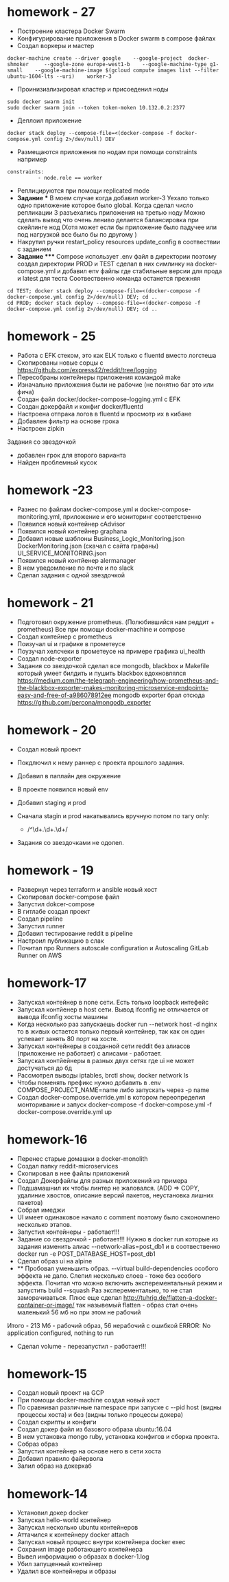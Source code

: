 # homework - 27

* Построение кластера Docker Swarm
* Конфигурирование приложения в Docker swarm в compose файлах
* Создал воркеры и мастер
```
docker-machine create --driver google    --google-project  docker-shmoker     --google-zone europe-west1-b    --google-machine-type g1-small    --google-machine-image $(gcloud compute images list --filter ubuntu-1604-lts --uri)    worker-3
```
* Проинизиализировал кластер и присоеденил ноды
```
sudo docker swarm init
sudo docker swarm join --token token-moken 10.132.0.2:2377
```
* Деплоил приложение 
```
docker stack deploy --compose-file=<(docker-compose -f docker-compose.yml config 2>/dev/null) DEV
```
* Размещаются приложения по нодам при помощи constraints например
```
constraints:
          - node.role == worker
```
* Реплицируются при помощи replicated mode
*  __Задание *__  В моем случае  когда добавил  worker-3 Уехало только одно приложение которое было global. Когда сделал число репликации 3 разъехались приложения на третью ноду
Можно сделать вывод что очень лениво делается балансировка при скейлинге нод (Хотя может если бы приложение было падучее или под нагрузкой все было бы по другому )
* Накрутил ручки restart_policy resources update_config в соотвествии с заданием
* __Задание ***__ Compose использует .env файл в директории поэтому создал директории PROD и TEST сделал в них симлинку на docker-compose.yml и добавил env файлы где стабильные версии для прода и latest для теста
Соотвественно команда останется прежняя
```
cd TEST; docker stack deploy --compose-file=<(docker-compose -f docker-compose.yml config 2>/dev/null) DEV; сd ..
cd PROD; docker stack deploy --compose-file=<(docker-compose -f docker-compose.yml config 2>/dev/null) DEV; cd ..
```

# homework - 25

* Работа с EFK стеком, это как ELK только с fluentd вместо логстеша
* Cкопированы новые сорцы с https://github.com/express42/reddit/tree/logging
* Пересобраны контейнеры приложения командой make
* Изначально приложения были не рабочие (не понятно баг это или фича) 
* Создан файл docker/docker-compose-logging.yml с EFK
* Создан докерфайл и конфиг docker/fluentd
* Настроена отпрака логов в fluentd и просмотр их в кибане
* Добавлен фильтр на основе грока
* Настроен zipkin

Задания со звездочкой

* добавлен грок для второго варианта
* Найден проблемный кусок

# homework -23

* Разнес по файлам docker-compose.yml  и docker-compose-monitoring.yml, приложение и его мониторинг соответственно 
* Появился новый контейнер cAdvisor
* Появился новый контейнер graphana
* Добавил новые шаблоны Business_Logic_Monitoring.json DockerMonitoring.json (скачал с сайта графаны) UI_SERVICE_MONITORING.json
* Появился новый контйенер alermanager
* В нем уведомление по почте и по slack
* Сделал задания с одной звездочкой


# homework - 21

* Подготовил окружение prometheus. (Полюбившийся нам реддит + prometheus) Все при помощи  docker-machine и compose
* Создал контейнер с prometheus
* Поизучал ui и графике в прометеусе
* Поузучал хелсчеки в прометеусе на примере графика ui_health
* Создал node-exporter
* Задания со звездочкой сделал все mongodb, blackbox и Makefile который умеет билдить и пушить  blackbox вдохновлялся
https://medium.com/the-telegraph-engineering/how-prometheus-and-the-blackbox-exporter-makes-monitoring-microservice-endpoints-easy-and-free-of-a986078912ee
mongodb exporter брал отсюда https://github.com/percona/mongodb_exporter


# homework - 20

* Создал новый проект
* Покдлючил к нему раннер с проекта прошлого задания.
* Добавил в паплайн дев окружение
* В проекте появился новый env
* Добавил staging и prod
* Сначала stagin и prod накатывались вручную потом по тагу
only:
    - /^\d+\.\d+.\d+/
    
* Задания со звездочками не одолел. 

# homework - 19

* Развернул через terraform и ansible новый хост
* Скопировал docker-compose файл
* Запустил dokcer-compose
* В гитлабе создал проект
* Создал pipeline 
* Запустил runner
* Добавил  тестирование reddit в pipeline
* Настроил публикацию в слак
* Почитал про Runners autoscale configuration и Autoscaling GitLab Runner on AWS


# homework-17

* Запускал контейнер в none сети. Есть только loopback интефейс
* Запускал контйенер в host сети. Вывод ifconfig не отличается от вывода ifconfig хосты машины
* Когда несколько раз запускаешь docker run --network host -d nginx то в живых остается только первый контейнер, так как он один успевает занять 80 порт на хосте.
* Запускал контейнеры в созданной сети reddit  без алиасов (приложение не работает)  с алисами - работает.
* Запускал контйейнеры в разных двух сетях где ui не может достучаться до бд
* Рассмотрел выводы iptables, brctl show, docker network ls
* Чтобы поменять префикс нужно добавить в .env COMPOSE_PROJECT_NAME=name либо запускать через  -p name
* Создал docker-compose.override.yml в котором переопределил монторивание и запуск
docker-compose -f docker-compose.yml -f docker-compose.override.yml up

# homework-16

* Перенес старые домашки в docker-monolith
* Создал папку reddit-microservices
* Скопировал в нее файлы приложений
* Создал Докерфайлы для разных приложений из примера
* Подшамашнил их чтобы линтер не жаловался. (ADD => COPY, удалиние хвостов, описание версий пакетов, неустановка лишних пакетов)
* Собрал имеджи
* UI имеет одинаковое начало с comment поэтому было сэкономлено несколько этапов.
* Запустил контейнеры - работает!!!
* Задание со свездочкой - работает!!! Нужно в docker run которые из задания
изменить алиас --network-alias=post_db1 и в соотвественно docker run
-e POST_DATABASE_HOST=post_db1
* Сделал образ ui на alpine 
*  ** Пробовал уменьшить образ. --virtual build-dependencies особого эффекта не дало. 
Слепил несколько слоев - тоже без особого эффекта.  Почитал что можно включить эксперементальный режим и запустить build --squash
Раз эксперементально, то не стал заморачиваться. 
Плюс еще сделал http://tuhrig.de/flatten-a-docker-container-or-image/ так назывемый flatten - образ стал очень маленький 56 мб но при этом не рабочий

Итого - 213 Мб - рабочий образ, 56 нерабочий  с ошибкой ERROR: No application configured, nothing to run

* Сделал volume - перезапустил - работает!!!

# homework-15

* Создал новый проект на GCP
* При помощи docker-machine создал новый хост
* По сравнивал различные namespace при запуске
с --pid host (видны процессы хоста) и без (видны только процессы докера)
* Создал скрипты и конфиги  
* Создал докер файл из базового образа ubuntu:16.04
* В нем установка mongo ruby, установка конфигов и сборка проекта.
* Собраз образ
* Запустил контейнер на основе него в сети хоста
* Добавил правило файервола
* Залил образ на докерхаб



# homework-14

* Установил докер docker
* Запускал hello-world  контейнер
* Запускал несколько ubuntu контейнеров 
* Аттачился к контейнеру docker attach
* Запускал новый процесс внутри контейнера docker exec
* Сохранил image работающего контейнера
* Вывел информацию о образах в docker-1.log
* Убил запущенный контейнер
* Удалил все контейнеры и образы
